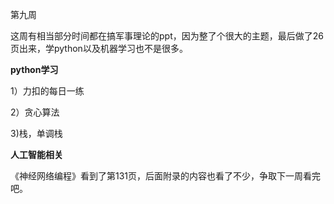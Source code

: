 第九周

这周有相当部分时间都在搞军事理论的ppt，因为整了个很大的主题，最后做了26页出来，学python以及机器学习也不是很多。

**python学习**

1）力扣的每日一练

2）贪心算法

3)栈，单调栈

**人工智能相关**

《神经网络编程》看到了第131页，后面附录的内容也看了不少，争取下一周看完吧。
